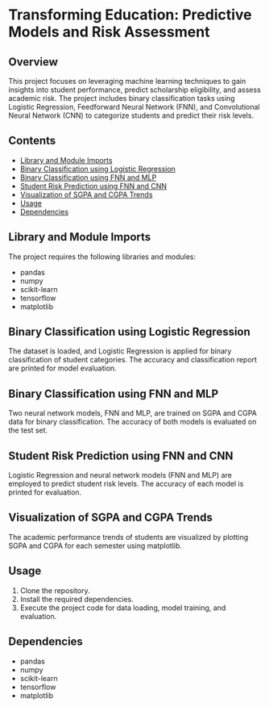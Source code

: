 # Transforming Education: Predictive Models and Risk Assessment

## Overview
This project focuses on leveraging machine learning techniques to gain insights into student performance, predict scholarship eligibility, and assess academic risk. The project includes binary classification tasks using Logistic Regression, Feedforward Neural Network (FNN), and Convolutional Neural Network (CNN) to categorize students and predict their risk levels.

## Contents
- [Library and Module Imports](#library-and-module-imports)
- [Binary Classification using Logistic Regression](#binary-classification-using-logistic-regression)
- [Binary Classification using FNN and MLP](#binary-classification-using-fnn-and-mlp)
- [Student Risk Prediction using FNN and CNN](#student-risk-prediction-using-fnn-and-cnn)
- [Visualization of SGPA and CGPA Trends](#visualization-of-sgpa-and-cgpa-trends)
- [Usage](#usage)
- [Dependencies](#dependencies)

## Library and Module Imports
The project requires the following libraries and modules:
- pandas
- numpy
- scikit-learn
- tensorflow
- matplotlib

## Binary Classification using Logistic Regression
The dataset is loaded, and Logistic Regression is applied for binary classification of student categories. The accuracy and classification report are printed for model evaluation.

## Binary Classification using FNN and MLP
Two neural network models, FNN and MLP, are trained on SGPA and CGPA data for binary classification. The accuracy of both models is evaluated on the test set.

## Student Risk Prediction using FNN and CNN
Logistic Regression and neural network models (FNN and MLP) are employed to predict student risk levels. The accuracy of each model is printed for evaluation.

## Visualization of SGPA and CGPA Trends
The academic performance trends of students are visualized by plotting SGPA and CGPA for each semester using matplotlib.

## Usage
1. Clone the repository.
2. Install the required dependencies.
3. Execute the project code for data loading, model training, and evaluation.

## Dependencies
- pandas
- numpy
- scikit-learn
- tensorflow
- matplotlib
